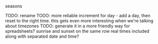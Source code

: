seasons

TODO: rename
TODO: more reliable increment for day - add a day, then reset to the right time. this gets even more interesting when we're talking about timezones
TODO: generate it in a more friendly way for spreadsheets?
  sunrise and sunset on the same row
  real times included along with separated date and time?

